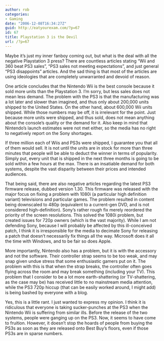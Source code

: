 ```yaml
---
author: rob
categories:
- Gaming
date: "2006-12-08T16:34:27Z"
guid: http://eatyourexam.com/?p=67
id: 67
title: Playstation 3 is the Devil
url: /?p=67
---
```

Maybe it&#8217;s just my inner fanboy coming out, but what is the deal with all the negative Playstation 3 press? There are countless articles stating &#8220;Wii and 360 beat PS3 sales&#8221;, &#8220;PS3 sales not meeting expectations&#8221;, and just general &#8220;PS3 disappoints&#8221; articles. And the sad thing is that most of the articles are using ideologies that are completely unwarranted and devoid of reason.

One article concludes that the Nintendo Wii is the best console because it sold more units than the Playstation 3. I&#8217;m sorry, but less sales does not mean less demand. The problem with the PS3 is that the manufacturing was a lot later and slower than imagined, and thus only about 200,000 units shipped to the United States. On the other hand, about 600,000 Wii units shipped. While those numbers may be off, it is irrelevant for the point. Just because more units were shipped, and thus sold, does not mean anything about the console&#8217;s quality or the demand for it. Also keep in mind that Nintendo&#8217;s launch estimates were not met either, so the media has no right to negatively report on the Sony shortages.

If three million each of Wiis and PS3s were shipped, I guarantee you that all of them would sell. It is not until the units are in stock for more than three minutes that people will be able to deduct the winner in terms of popularity. Simply put, every unit that is shipped in the next three months is going to be sold within a few hours at the max. There is an insatiable demand for both systems, despite the vast disparity between their prices and intended audiences.

That being said, there are also negative articles regarding the latest PS3 firmware release, dubbed version 1.30. This firmware was released with the major focus on fixing a problem with 1080i (a particular high definition variant) televisions and particular games. The problem resulted in content being downscaled to 480p (equivalent to a current-gen DVD, and is not considered high-definition). Sony&#8217;s rather rough fix merely reordered the priority of the screen resolutions. This solved the 1080i problem, but created issues for 720p owners (which is the vast majority). While I am not defending Sony, because I will probably be affected by this ill-conceived patch, I think it is irresponsible for the media to decimate Sony for releasing a patch that doesn&#8217;t necessarily fix things all the way. Microsoft does it all the time with Windows, and to be fair so does Apple.

More importantly, Nintendo also has a problem, but it is with the accessory and not the software. Their controller strap seems to be too weak, and may snap given undue stress that some enthusiastic gamers put on it. The problem with this is that when the strap breaks, the controller often goes flying across the room and may break something (including your TV). This problem that I consider to be a lot more earth-shattering (or TV-shattering, as the case may be) has received little to no mainstream media attention, while the PS3 720p hiccup (that can be easily worked around, I might add) is being bashed by everyone with a blog.

Yes, this is a little rant. I just wanted to express my opinion. I think it is ridiculous that everyone is taking sucker-punches at the PS3 when the Nintendo Wii is suffering from similar ills. Before the release of the two systems, people were ganging up on the PS3. Now, it seems to have come to fruition. However, it doesn&#8217;t stop the hoards of people from buying the PS3s as soon as they are released onto Best Buy&#8217;s floors, even if those PS3s are in sparse numbers.